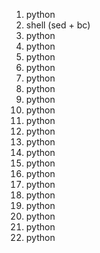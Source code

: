 1. python
2. shell (sed + bc)
3. python
4. python
5. python
6. python
7. python
8. python
9. python
10. python
11. python
12. python
13. python
14. python
15. python
16. python
17. python
18. python
19. python
20. python
21. python
22. python
